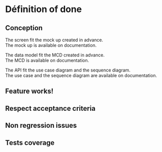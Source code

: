 # Définition of done

## Conception 

The screen fit the mock up created in advance.   
The mock up is available on documentation.

The data model fit the MCD created in advance.  
The MCD is available on documentation.

The API fit the use case diagram and the sequence diagram.  
The use case and the sequence diagram are available on documentation.

## Feature works!

## Respect acceptance criteria

## Non regression issues

## Tests coverage 
